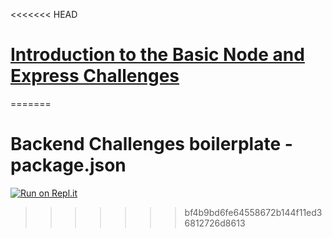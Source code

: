 <<<<<<< HEAD
# [Introduction to the Basic Node and Express Challenges](https://www.freecodecamp.org/learn/apis-and-microservices/basic-node-and-express/)
=======
# Backend Challenges boilerplate - package.json
[![Run on Repl.it](https://repl.it/badge/github/freeCodeCamp/boilerplate-npm)](https://repl.it/github/freeCodeCamp/boilerplate-npm)
>>>>>>> bf4b9bd6fe64558672b144f11ed36812726d8613
